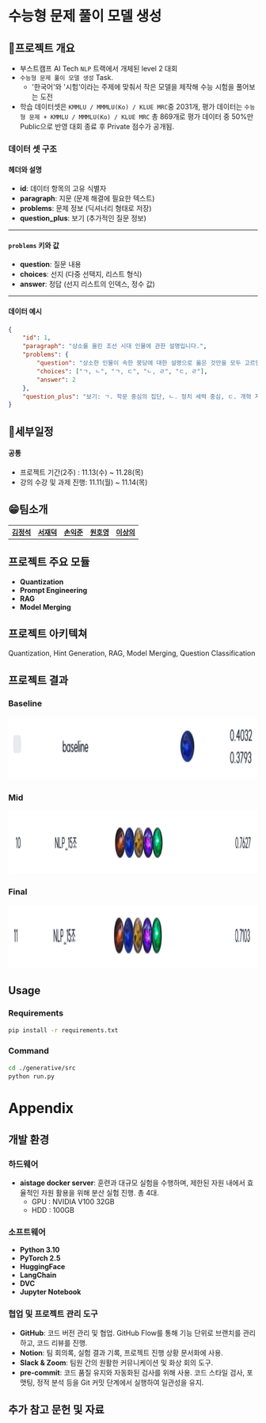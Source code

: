 # 수능형 문제 풀이 모델 생성

## 📕프로젝트 개요

- 부스트캠프 AI Tech `NLP` 트랙에서 개체된 level 2 대회
- `수능형 문제 풀이 모델 생성` Task.
  - '한국어'와 '시험'이라는 주제에 맞춰서 작은 모델을 제작해 수능 시험을 풀어보는 도전
- 학습 데이터셋은 `KMMLU / MMMLU(Ko) / KLUE MRC`중 2031개, 평가 데이터는 `수능형 문제 + KMMLU / MMMLU(Ko) / KLUE MRC` 총 869개로 평가 데이터 중 50%만 Public으로 반영 대회 종료 후 Private 점수가 공개됨.

### 데이터 셋 구조
#### 헤더와 설명
- **id**: 데이터 항목의 고유 식별자
- **paragraph**: 지문 (문제 해결에 필요한 텍스트)
- **problems**: 문제 정보 (딕셔너리 형태로 저장)
- **question_plus**: 보기 (추가적인 질문 정보)

---

#### `problems` 키와 값
- **question**: 질문 내용
- **choices**: 선지 (다중 선택지, 리스트 형식)
- **answer**: 정답 (선지 리스트의 인덱스, 정수 값)

---

#### 데이터 예시
```json
{
    "id": 1,
    "paragraph": "상소를 올린 조선 시대 인물에 관한 설명입니다.",
    "problems": {
        "question": "상소한 인물이 속한 붕당에 대한 설명으로 옳은 것만을 모두 고르면?",
        "choices": ["ㄱ, ㄴ", "ㄱ, ㄷ", "ㄴ, ㄹ", "ㄷ, ㄹ"],
        "answer": 2
    },
    "question_plus": "보기: ㄱ. 학문 중심의 집단, ㄴ. 정치 세력 중심, ㄷ. 개혁 지향적, ㄹ. 보수적"
}

```
## 📆세부일정

#### 공통

- 프로젝트 기간(2주) : 11.13(수) ~ 11.28(목)
- 강의 수강 및 과제 진행: 11.11(월) ~ 11.14(목)

## 😁팀소개

<table style="width: 100%; text-align: center;">
  <tr>
    <th><a href="https://github.com/privetin">김정석</a></th>
    <th><a href="https://github.com/jduck301">서재덕</a></th>
    <th><a href="https://github.com/son0179">손익준</a></th>
    <th><a href="https://github.com/WHY1862">원호영</a></th>
    <th><a href="https://github.com/LeSaUi">이상의</a></th>
  </tr>
</table>

## 프로젝트 주요 모듈
- **Quantization**
- **Prompt Engineering**
- **RAG**
- **Model Merging**

## 프로젝트 아키텍쳐
Quantization, Hint Generation, RAG, Model Merging, Question Classification

## 프로젝트 결과

### Baseline

<img src='./generative/images/baseline.png' height='128'>

### Mid

<img src='./generative/images/mid.png' height='128'>

### Final

<img src='./generative/images/final.png' height='128'>

## Usage
### Requirements
```bash
pip install -r requirements.txt
```

### Command
```bash
cd ./generative/src
python run.py
```

# Appendix
## 개발 환경
### 하드웨어

- **aistage docker server**: 훈련과 대규모 실험을 수행하며, 제한된 자원 내에서 효율적인 자원 활용을 위해 분산 실험 진행. 총 4대.
    - GPU : NVIDIA V100 32GB
    - HDD : 100GB

### 소프트웨어

- **Python 3.10**
- **PyTorch 2.5**
- **HuggingFace**
- **LangChain**
- **DVC**
- **Jupyter Notebook**

### 협업 및 프로젝트 관리 도구

- **GitHub**: 코드 버전 관리 및 협업. GitHub Flow를 통해 기능 단위로 브랜치를 관리하고, 코드 리뷰를 진행.
- **Notion**: 팀 회의록, 실험 결과 기록, 프로젝트 진행 상황 문서화에 사용.
- **Slack & Zoom**: 팀원 간의 원활한 커뮤니케이션 및 화상 회의 도구.
- **pre-commit**: 코드 품질 유지와 자동화된 검사를 위해 사용. 코드 스타일 검사, 포맷팅, 정적 분석 등을 Git 커밋 단계에서 실행하여 일관성을 유지.

## 추가 참고 문헌 및 자료
